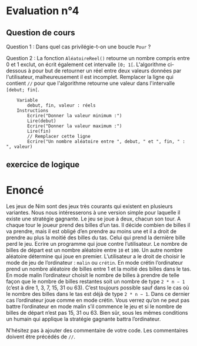 # Evaluation n°4

## Question de cours

Question 1 : Dans quel cas privilégie-t-on une boucle `Pour` ?

Question 2 : La fonction `AléatoireReel()` retourne un nombre compris entre 0 et 1 exclut, on écrit également cet intervalle `[0; 1[`. L'algorithme ci-dessous à pour but de retourner un réel entre deux valeurs données par l'utilisateur, malheureusement il est incomplet.
Remplacer la ligne qui contient `//` pour que l'algorithme retourne une valeur dans l'intervalle `[debut; fin[`.
```
    Variable
        debut, fin, valeur : réels
    Instructions
        Ecrire("Donner la valeur minimum :")
        Lire(debut)
        Ecrire("Donner la valeur maximum :")
        Lire(fin)
        // Remplacer cette ligne
        Ecrire("Un nombre aléatoire entre ", debut, " et ", fin, " : ", valeur)
```

## exercice de logique

# Enoncé

Les jeux de Nim sont des jeux très courants qui existent en plusieurs variantes. Nous nous intéresserons à une version simple pour laquelle il existe une stratégie gagnante. Le jeu se joue à deux, chacun son tour. A chaque tour le joueur prend des billes d’un tas. Il décide combien de billes il va prendre, mais il est obligé d’en prendre au moins une et il a droit de prendre au plus la moitié des billes du tas. Celui qui prend la dernière bille perd le jeu. Ecrire un programme qui joue contre l’utilisateur. Le nombre de billes de départ est un nombre aléatoire
entre `10` et `100`. Un autre nombre aléatoire détermine qui joue en premier. L’utilisateur a le droit de choisir le mode de jeu de l’ordinateur : `malin` ou `crétin`. En mode crétin l’ordinateur prend un nombre aléatoire de billes entre 1 et la moitié des billes dans le tas. En mode malin l’ordinateur choisit le nombre de billes à prendre de telle façon que le nombre de billes restantes soit un nombre de type `2 * n − 1` (c’est à dire 1, 3, 7, 15, 31 ou 63). C’est toujours possible sauf dans le cas où le nombre des billes dans le tas est déjà de type `2 * n − 1`. Dans ce dernier cas l’ordinateur joue comme en mode crétin. Vous verrez qu’on ne peut pas battre l’ordinateur en mode malin s’il commence le jeu et si le nombre de billes de départ n’est pas 15, 31 ou 63. Bien sûr, sous les mêmes conditions un humain qui applique la stratégie gagnante battra l’ordinateur.

N'hésitez pas à ajouter des commentaire de votre code. Les commentaires doivent être précédés de `//`.